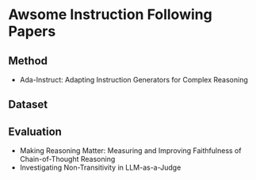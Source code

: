# Awsome Instruction Following Papers

## Method
* Ada-Instruct: Adapting Instruction Generators for Complex Reasoning

## Dataset

## Evaluation
* Making Reasoning Matter: Measuring and Improving Faithfulness of Chain-of-Thought Reasoning
* Investigating Non-Transitivity in LLM-as-a-Judge